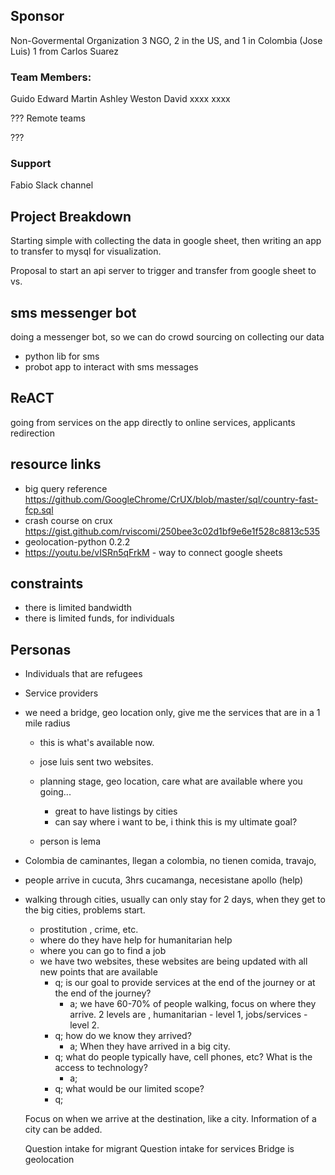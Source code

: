 
## Sponsor
Non-Govermental Organization
3 NGO, 2 in the US, and 1 in Colombia (Jose Luis)
1 from Carlos Suarez

### Team Members:
Guido
Edward
Martin
Ashley
Weston
David
xxxx
xxxx

??? Remote teams

???

### Support
Fabio
Slack channel

## Project Breakdown

Starting simple with collecting the data in google sheet, then writing an app to transfer to mysql for visualization.

Proposal to start an api server to trigger and transfer from google sheet to vs.

## sms messenger bot
doing a messenger bot, so we can do crowd sourcing on collecting our data
- python lib for sms
- probot app to interact with sms messages

## ReACT

going from services on the app directly to online services, applicants redirection


## resource links

- big query reference https://github.com/GoogleChrome/CrUX/blob/master/sql/country-fast-fcp.sql
- crash course on crux https://gist.github.com/rviscomi/250bee3c02d1bf9e6e1f528c8813c535
- geolocation-python 0.2.2
- https://youtu.be/vISRn5qFrkM - way to connect google sheets


## constraints
- there is limited bandwidth
- there is limited funds, for individuals


## Personas

- Individuals that are refugees
- Service providers

- we need a bridge, geo location only, give me the services that are in a 1 mile radius
  - this is what's available now.
  - jose luis sent two websites.
  - planning stage, geo location, care what are available where you going...
     - great to have listings by cities
     - can say where i want to be, i think this is my ultimate goal?

  - person is lema

- Colombia de caminantes, llegan a colombia, no tienen comida, travajo,
- people arrive in cucuta, 3hrs cucamanga, necesistane apollo (help)

- walking through cities, usually can only stay for 2 days, when they get to the big cities, problems start.
   - prostitution , crime, etc.
   - where do they have help for humanitarian help
   - where you can go to find a job
   - we have two websites, these websites are being updated with all new points that are available
     - q; is our goal to provide services at the end of the journey or at the end of the journey?
         - a; we have 60-70% of people walking, focus on where they arrive. 2 levels are , humanitarian - level 1, jobs/services - level 2.
     - q; how do we know they arrived?
         - a; When they have arrived in a big city.
     - q; what do people typically have, cell phones, etc? What is the access to technology?
         - a;
     - q; what would be our limited scope?
     - q;

    Focus on when we arrive at the destination, like a city. Information of a city can be added.

    Question intake for migrant
    Question intake for services
    Bridge is geolocation
